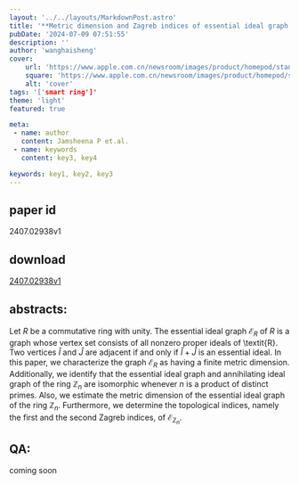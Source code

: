 ```yaml
---
layout: '../../layouts/MarkdownPost.astro'
title: '**Metric dimension and Zagreb indices of essential ideal graph of a finite commutative ring**'
pubDate: '2024-07-09 07:51:55'
description: ''
author: 'wanghaisheng'
cover:
    url: 'https://www.apple.com.cn/newsroom/images/product/homepod/standard/Apple-HomePod-hero-230118_big.jpg.large_2x.jpg'
    square: 'https://www.apple.com.cn/newsroom/images/product/homepod/standard/Apple-HomePod-hero-230118_big.jpg.large_2x.jpg'
    alt: 'cover'
tags: '['smart ring']' 
theme: 'light'
featured: true

meta:
 - name: author
   content: Jamsheena P et.al.
 - name: keywords
   content: key3, key4

keywords: key1, key2, key3
---
```


## paper id
2407.02938v1
## download
[2407.02938v1](http://arxiv.org/abs/2407.02938v1)
## abstracts:
Let $R$ be a commutative ring with unity. The essential ideal graph $\mathcal{E}_{R}$ of $R$ is a graph whose vertex set consists of all nonzero proper ideals of \textit{R}. Two vertices $\hat{I}$ and $\hat{J}$ are adjacent if and only if $\hat{I}+ \hat{J}$ is an essential ideal. In this paper, we characterize the graph $\mathcal{E}_{R}$ as having a finite metric dimension.   Additionally, we identify that the essential ideal graph and annihilating ideal graph of the ring $\mathbb{Z}_{n}$ are isomorphic whenever $n$ is a product of distinct primes. Also, we estimate the metric dimension of the essential ideal graph of the ring $\mathbb{Z}_{n}$. Furthermore, we determine the topological indices, namely the first and the second Zagreb indices, of $\mathcal{E}_{\mathbb Z_n}$.
## QA:
coming soon
